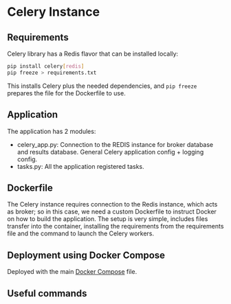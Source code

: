 # Celery Instance

## Requirements

Celery library has a Redis flavor that can be installed locally:

```bash
pip install celery[redis]
pip freeze > requirements.txt
```

This installs Celery plus the needed dependencies, and `pip freeze` prepares the file for the Dockerfile to use.

## Application

The application has 2 modules:

- celery_app.py: Connection to the REDIS instance for broker database and results database. General Celery application config + logging config.
- tasks.py: All the application registered tasks.

## Dockerfile

The Celery instance requires connection to the Redis instance, which acts as broker; so in this case, we need a custom Dockerfile to instruct Docker on how to build the application. The setup is very simple, includes files transfer into the container, installing the requirements from the requirements file and the command to launch the Celery workers. 

## Deployment using Docker Compose

Deployed with the main [Docker Compose](virtual-machine\docker-compose.yaml) file.

## Useful commands
